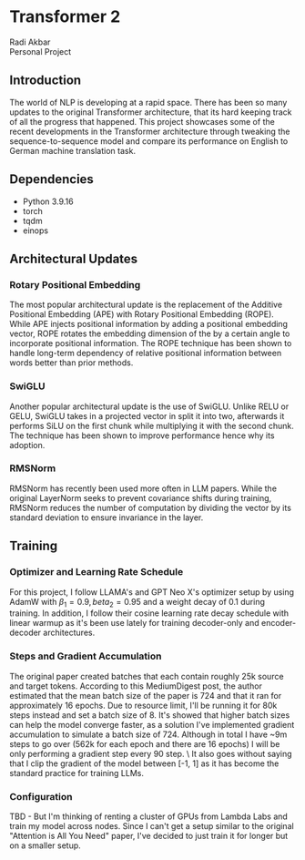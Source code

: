 # Transformer 2
Radi Akbar\
Personal Project

## Introduction
The world of NLP is developing at a rapid space. There has been so many updates to the original Transformer architecture, that its hard keeping track of all the progress that happened. This project showcases some of the recent developments in the Transformer architecture through tweaking the sequence-to-sequence model and compare its performance on English to German machine translation task.

## Dependencies
* Python 3.9.16
* torch 
* tqdm
* einops

## Architectural Updates
### Rotary Positional Embedding
The most popular architectural update is the replacement of the Additive Positional Embedding (APE) with Rotary Positional Embedding (ROPE). While APE injects positional information by adding a positional embedding vector, ROPE rotates the embedding dimension of the by a certain angle to incorporate positional information. The ROPE technique has been shown to handle long-term dependency of relative positional information between words better than prior methods.

### SwiGLU
Another popular architectural update is the use of SwiGLU. Unlike RELU or GELU, SwiGLU takes in a projected vector in split it into two, afterwards it performs SiLU on the first chunk while multiplying it with the second chunk. The technique has been shown to improve performance hence why its adoption.

### RMSNorm
RMSNorm has recently been used more often in LLM papers. While the original LayerNorm seeks to prevent covariance shifts during training, RMSNorm reduces the number of computation by dividing the vector by its standard deviation to ensure invariance in the layer.

## Training
### Optimizer and Learning Rate Schedule
For this project, I follow LLAMA's and GPT Neo X's optimizer setup by using AdamW with $\beta_1 = 0.9, beta_2 = 0.95$ and a weight decay of 0.1 during training. In addition, I follow their cosine learning rate decay schedule with linear warmup as it's been use lately for training decoder-only and encoder-decoder architectures.

### Steps and Gradient Accumulation
The original paper created batches that each contain roughly 25k source and target tokens. According to this MediumDigest post, the author estimated that the mean batch size of the paper is 724 and that it ran for approximately 16 epochs. Due to resource limit, I'll be running it for 80k steps instead and set a batch size of 8. It's showed that higher batch sizes can help the model converge faster, as a solution I've implemented gradient accumulation to simulate a batch size of 724. Although in total I have ~9m steps to go over (562k for each epoch and there are 16 epochs) I will be only performing a gradient step every 90 step. \\
It also goes without saying that I clip the gradient of the model between [-1, 1] as it has become the standard practice for training LLMs.

### Configuration
TBD - But I'm thinking of renting a cluster of GPUs from Lambda Labs and train my model across nodes. Since I can't get a setup similar to the original "Attention is All You Need" paper, I've decided to just train it for longer but on a smaller setup.
